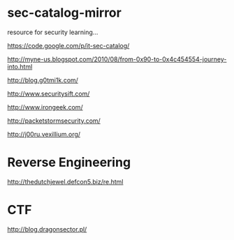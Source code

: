 sec-catalog-mirror
==================
resource for security learning...



https://code.google.com/p/it-sec-catalog/

http://myne-us.blogspot.com/2010/08/from-0x90-to-0x4c454554-journey-into.html

http://blog.g0tmi1k.com/

http://www.securitysift.com/

http://www.irongeek.com/

http://packetstormsecurity.com/

http://j00ru.vexillium.org/


Reverse Engineering
=====================

http://thedutchjewel.defcon5.biz/re.html




CTF
=====================

http://blog.dragonsector.pl/
